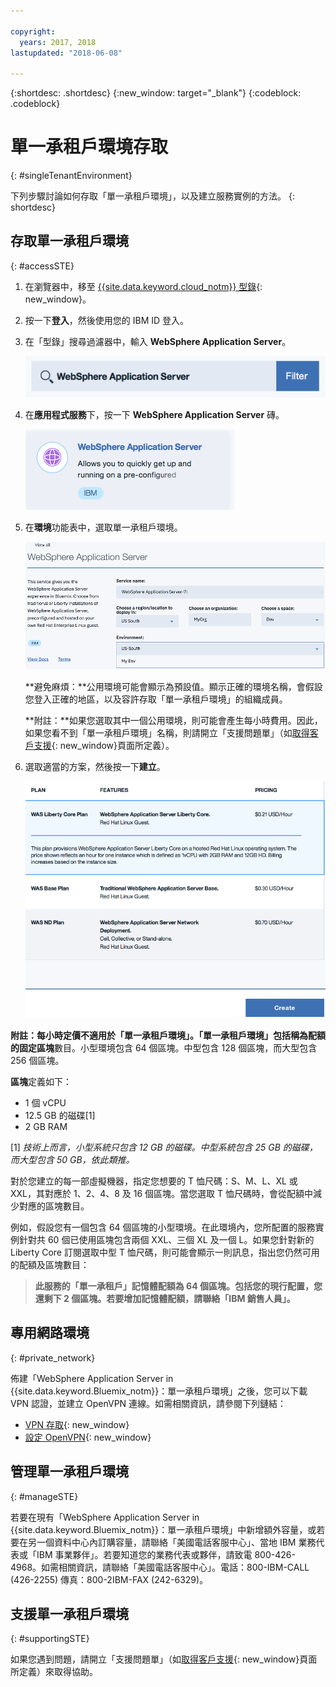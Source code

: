 ```yaml
---

copyright:
  years: 2017, 2018
lastupdated: "2018-06-08"

---
```


{:shortdesc: .shortdesc}
{:new_window: target="_blank"}
{:codeblock: .codeblock}

# 單一承租戶環境存取
{: #singleTenantEnvironment}


下列步驟討論如何存取「單一承租戶環境」，以及建立服務實例的方法。
{: shortdesc}


## 存取單一承租戶環境
{: #accessSTE}

1. 在瀏覽器中，移至 [{{site.data.keyword.cloud_notm}} 型錄](https://console.bluemix.net/catalog/){: new_window}。

2. 按一下**登入**，然後使用您的 IBM ID 登入。

6. 在「型錄」搜尋過濾器中，輸入 **WebSphere Application Server**。

    ![替代文字](images/filter.png "搜尋過濾器")

7. 在**應用程式服務**下，按一下 **WebSphere Application Server** 磚。

    ![替代文字](images/iconWAS.png "WebSphere Application Server 磚")

8. 在**環境**功能表中，選取單一承租戶環境。

    ![替代文字](images/environmentSTE.png "單一承租戶環境名稱")

    **避免麻煩：**公用環境可能會顯示為預設值。顯示正確的環境名稱，會假設您登入正確的地區，以及容許存取「單一承租戶環境」的組織成員。

    **附註：**如果您選取其中一個公用環境，則可能會產生每小時費用。因此，如果您看不到「單一承租戶環境」名稱，則請開立「支援問題單」（如[取得客戶支援](https://console.bluemix.net/docs/support/index.html#contacting-support){: new_window}頁面所定義）。

9. 選取適當的方案，然後按一下**建立**。

    ![替代文字](images/createSTE.png "選擇方案並建立服務")


**附註：**每小時定價不適用於「單一承租戶環境」。「單一承租戶環境」包括稱為配額的固定**區塊**數目。小型環境包含 64 個區塊。中型包含 128 個區塊，而大型包含 256 個區塊。

**區塊**定義如下：
  * 1 個 vCPU
  * 12.5 GB 的磁碟[1]
  * 2 GB RAM

[1] *技術上而言，小型系統只包含 12 GB 的磁碟。中型系統包含 25 GB 的磁碟，而大型包含 50 GB，依此類推。*

對於您建立的每一部虛擬機器，指定您想要的 T 恤尺碼：S、M、L、XL 或 XXL，其對應於 1、2、4、8 及 16 個區塊。當您選取 T 恤尺碼時，會從配額中減少對應的區塊數目。

例如，假設您有一個包含 64 個區塊的小型環境。在此環境內，您所配置的服務實例針對共 60 個已使用區塊包含兩個 XXL、三個 XL 及一個 L。如果您針對新的 Liberty Core 訂閱選取中型 T 恤尺碼，則可能會顯示一則訊息，指出您仍然可用的配額及區塊數目：

> **此服務的「單一承租戶」記憶體配額為 64 個區塊。包括您的現行配置，您還剩下 2 個區塊。若要增加記憶體配額，請聯絡「IBM 銷售人員」。**


## 專用網路環境
{: #private_network}

佈建「WebSphere Application Server in {{site.data.keyword.Bluemix_notm}}：單一承租戶環境」之後，您可以下載 VPN 認證，並建立 OpenVPN 連線。如需相關資訊，請參閱下列鏈結：

* [VPN 存取](https://console.bluemix.net/docs/services/ApplicationServeronCloud/networkEnvironment.html#vpnAccess){: new_window}
* [設定 OpenVPN](https://console.bluemix.net/docs/services/ApplicationServeronCloud/systemAccess.html#setup_openvpn){: new_window}

## 管理單一承租戶環境
{: #manageSTE}

若要在現有「WebSphere Application Server in {{site.data.keyword.Bluemix_notm}}：單一承租戶環境」中新增額外容量，或若要在另一個資料中心內訂購容量，請聯絡「美國電話客服中心」、當地 IBM 業務代表或「IBM 事業夥伴」。若要知道您的業務代表或夥伴，請致電 800-426-4968。如需相關資訊，請聯絡「美國電話客服中心」。電話：800-IBM-CALL (426-2255) 傳真：800-2IBM-FAX (242-6329)。


## 支援單一承租戶環境
{: #supportingSTE}

如果您遇到問題，請開立「支援問題單」（如[取得客戶支援](https://console.bluemix.net/docs/support/index.html#contacting-support){: new_window}頁面所定義）來取得協助。
